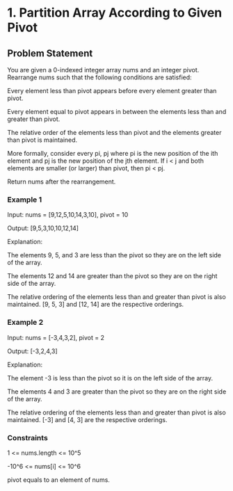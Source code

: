 # 1. Partition Array According to Given Pivot

## Problem Statement

You are given a 0-indexed integer array nums and an integer pivot. Rearrange nums such that the following conditions are satisfied:

Every element less than pivot appears before every element greater than pivot.

Every element equal to pivot appears in between the elements less than and greater than pivot.

The relative order of the elements less than pivot and the elements greater than pivot is maintained.

More formally, consider every pi, pj where pi is the new position of the ith element and pj is the new position of the jth element. If i < j and both elements are smaller (or larger) than pivot, then pi < pj.

Return nums after the rearrangement.

### Example 1

Input: nums = [9,12,5,10,14,3,10], pivot = 10

Output: [9,5,3,10,10,12,14]

Explanation:

The elements 9, 5, and 3 are less than the pivot so they are on the left side of the array.

The elements 12 and 14 are greater than the pivot so they are on the right side of the array.

The relative ordering of the elements less than and greater than pivot is also maintained. [9, 5, 3] and [12, 14] are the respective orderings.

### Example 2

Input: nums = [-3,4,3,2], pivot = 2

Output: [-3,2,4,3]

Explanation:

The element -3 is less than the pivot so it is on the left side of the array.

The elements 4 and 3 are greater than the pivot so they are on the right side of the array.

The relative ordering of the elements less than and greater than pivot is also maintained. [-3] and [4, 3] are the respective orderings.

### Constraints

1 <= nums.length <= 10^5

-10^6 <= nums[i] <= 10^6

pivot equals to an element of nums.
